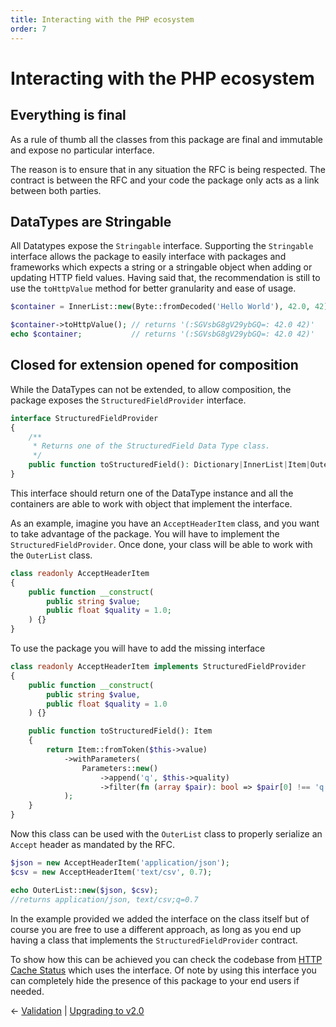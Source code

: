 ```yaml
---
title: Interacting with the PHP ecosystem
order: 7
---
```


# Interacting with the PHP ecosystem

## Everything is final

As a rule of thumb all the classes from this package are final and immutable and
expose no particular interface.

The reason is to ensure that in any situation the RFC is being respected. The contract
is between the RFC and your code the package only acts as a link between both parties.

## DataTypes are Stringable

All Datatypes expose the `Stringable` interface. Supporting the `Stringable`
interface allows the package to easily interface with packages and frameworks
which expects a string or a stringable object when adding or updating
HTTP field values. Having said that, the recommendation is still to use
the `toHttpValue` method for better granularity and ease of usage.

```php
$container = InnerList::new(Byte::fromDecoded('Hello World'), 42.0, 42);

$container->toHttpValue(); // returns '(:SGVsbG8gV29ybGQ=: 42.0 42)'
echo $container;           // returns '(:SGVsbG8gV29ybGQ=: 42.0 42)' 
```

## Closed for extension opened for composition

While the DataTypes can not be extended, to allow composition, the package exposes
the `StructuredFieldProvider` interface.

```php
interface StructuredFieldProvider
{
    /**
     * Returns one of the StructuredField Data Type class.
     */
    public function toStructuredField(): Dictionary|InnerList|Item|OuterList|Parameters;
}
```

This interface should return one of the DataType instance and all the containers are able to work
with object that implement the interface.

As an example, imagine you have an `AcceptHeaderItem` class, and you want to take advantage of the package.
You will have to implement the `StructuredFieldProvider`. Once done, your class will be able to
work with the `OuterList` class.

```php
class readonly AcceptHeaderItem
{
    public function __construct(
        public string $value;
        public float $quality = 1.0;
    ) {}
}
```

To use the package you will have to add the missing interface

```php
class readonly AcceptHeaderItem implements StructuredFieldProvider
{
    public function __construct(
        public string $value,
        public float $quality = 1.0
    ) {}

    public function toStructuredField(): Item
    {
        return Item::fromToken($this->value)
            ->withParameters(
                Parameters::new()
                    ->append('q', $this->quality)
                    ->filter(fn (array $pair): bool => $pair[0] !== 'q' || 1.0 !== $pair[1]->value())
            );
    }
}
```

Now this class can be used with the `OuterList` class to properly serialize an `Accept` header
as mandated by the RFC.

```php
$json = new AcceptHeaderItem('application/json');
$csv = new AcceptHeaderItem('text/csv', 0.7);

echo OuterList::new($json, $csv);
//returns application/json, text/csv;q=0.7
```

In the example provided we added the interface on the class itself but of course you are free to use
a different approach, as long as you end up having a class that implements the `StructuredFieldProvider`
contract.

To show how this can be achieved you can check the codebase from [HTTP Cache Status](https://github.com/bakame-php/http-cache-status)
which uses the interface. Of note by using this interface you can completely hide the presence of 
this package to your end users if needed.

&larr; [Validation](validation)  | [Upgrading to v2.0](migration)

